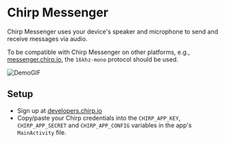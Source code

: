 # Chirp Messenger

Chirp Messenger uses your device's speaker and microphone to send and receive messages via audio.

To be compatible with Chirp Messenger on other platforms, e.g., [messenger.chirp.io](https://messenger.chirp.io),
the `16khz-mono` protocol should be used.

![DemoGIF](/Assets/Messenger.gif)

## Setup

- Sign up at [developers.chirp.io](https://developers.chirp.io)
- Copy/paste your Chirp credentials into the `CHIRP_APP_KEY`, `CHIRP_APP_SECRET` and `CHIRP_APP_CONFIG` variables in the app's `MainActivity` file.
